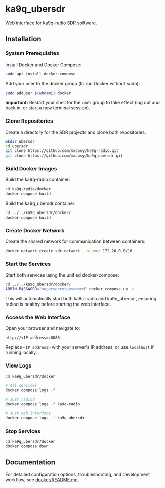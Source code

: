 # ka9q_ubersdr

Web interface for ka9q-radio SDR software.

## Installation

### System Prerequisites

Install Docker and Docker Compose:
```bash
sudo apt install docker-compose
```

Add your user to the docker group (to run Docker without sudo):
```bash
sudo adduser $(whoami) docker
```

**Important:** Restart your shell for the user group to take effect (log out and back in, or start a new terminal session).

### Clone Repositories

Create a directory for the SDR projects and clone both repositories:
```bash
mkdir ubersdr
cd ubersdr
git clone https://github.com/madpsy/ka9q-radio.git
git clone https://github.com/madpsy/ka9q_ubersdr.git
```

### Build Docker Images

Build the ka9q-radio container:
```bash
cd ka9q-radio/docker
docker-compose build
```

Build the ka9q_ubersdr container:
```bash
cd ../../ka9q_ubersdr/docker/
docker-compose build
```

### Create Docker Network

Create the shared network for communication between containers:
```bash
docker network create sdr-network --subnet 172.20.0.0/16
```

### Start the Services

Start both services using the unified docker-compose:
```bash
cd ../../ka9q_ubersdr/docker/
ADMIN_PASSWORD="supersecretpassword" docker compose up -d
```

This will automatically start both ka9q-radio and ka9q_ubersdr, ensuring radiod is healthy before starting the web interface.

### Access the Web Interface

Open your browser and navigate to:
```
http://<IP address>:8080
```

Replace `<IP address>` with your server's IP address, or use `localhost` if running locally.

### View Logs

```bash
cd ka9q_ubersdr/docker

# All services
docker compose logs -f

# Just radiod
docker compose logs -f ka9q-radio

# Just web interface
docker compose logs -f ka9q_ubersdr
```

### Stop Services

```bash
cd ka9q_ubersdr/docker
docker compose down
```

## Documentation

For detailed configuration options, troubleshooting, and development workflow, see [docker/README.md](docker/README.md).
